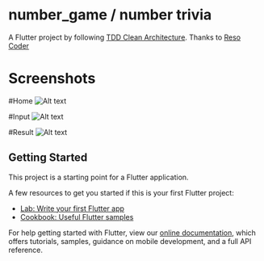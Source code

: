 # number_game / number trivia

A Flutter project by following [TDD Clean Architecture](https://resocoder.com/2019/08/27/flutter-tdd-clean-architecture-course-1-explanation-project-structure/). 
Thanks to [Reso Coder](https://github.com/ResoCoder)

# Screenshots
#Home
![Alt text](sceenshots/1.png "Home screen")

#Input
![Alt text](sceenshots/2.png "Input screen")

#Result
![Alt text](sceenshots/3.png "Result screen")


## Getting Started

This project is a starting point for a Flutter application.

A few resources to get you started if this is your first Flutter project:

- [Lab: Write your first Flutter app](https://flutter.dev/docs/get-started/codelab)
- [Cookbook: Useful Flutter samples](https://flutter.dev/docs/cookbook)

For help getting started with Flutter, view our
[online documentation](https://flutter.dev/docs), which offers tutorials,
samples, guidance on mobile development, and a full API reference.
